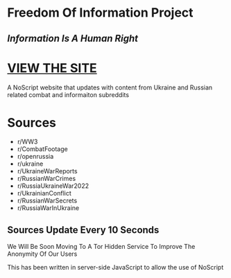 # Freedom Of Information Project
## _Information Is A Human Right_

# [VIEW THE SITE](https://tudbut.de/) 

A NoScript website that updates with content from Ukraine and Russian related combat and informaiton subreddits

# Sources 
- r/WW3
- r/CombatFootage
- r/openrussia
- r/ukraine
- r/UkraineWarReports
- r/RussianWarCrimes
- r/RussiaUkraineWar2022
- r/UkrainianConflict
- r/RussianWarSecrets
- r/RussiaWarInUkraine

## Sources Update Every 10 Seconds 

We Will Be Soon Moving To A Tor Hidden Service To Improve The Anonymity Of Our Users

This has been written in server-side JavaScript to allow the use of NoScript 



